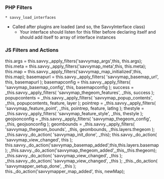 ### PHP Filters
	* savvy_load_interfaces
- Called after plugins are loaded (and so, the SavvyInterface class)
	- Your interface should listen for this filter before declaring itself
	and should add itself to array of interface instances

### JS Filters and Actions


this.args = this.savvy._apply_filters('savvymap_args',this, this.args);
this.meta = this.savvy._apply_filters('savvymap_meta',this, this.meta);
this.map = this.savvy._apply_filters('savvymap_map_initialized',this, this.map);
basemapurl = this.savvy._apply_filters( 'savvymap_basemap_url', this, basemapurl );
basemapconfig = this.savvy._apply_filters( 'savvymap_basemap_config', this, basemapconfig );
success = _this.savvy._apply_filters( 'savvymap_thegeom_features', _this, success );
popupcontents = _this.savvy._apply_filters( 'savvymap_popup_contents', _this, popupcontents, feature, layer );
pointrep = _this.savvy._apply_filters( 'savvymap_feature_point', _this, pointrep, feature, latlng );
thestyle = _this.savvy._apply_filters( 'savvymap_feature_style', _this, thestyle );
geojsonconfig = _this.savvy._apply_filters( 'savvymap_thegeom_config', _this, geojsonconfig );
geombounds = _this.savvy._apply_filters( 'savvymap_thegeom_bounds', _this, geombounds, _this.layers.thegeom );
_this.savvy._do_action( 'savvymap_init_done', _this);
this.savvy._do_action( 'savvymap_view_changed', this );
this.savvy._do_action('savvymap_basemap_added',this,this.layers.basemap);
_this.savvy._do_action('savvymap_thegeom_added',_this,_this.thegeom);
_this.savvy._do_action( 'savvymap_view_changed', _this );
_this.savvy._do_action( 'savvymap_view_changed', _this );
_this._do_action( 'savvymapper_setup_done', _this );
this._do_action('savvymapper_map_added', this, newMap);
